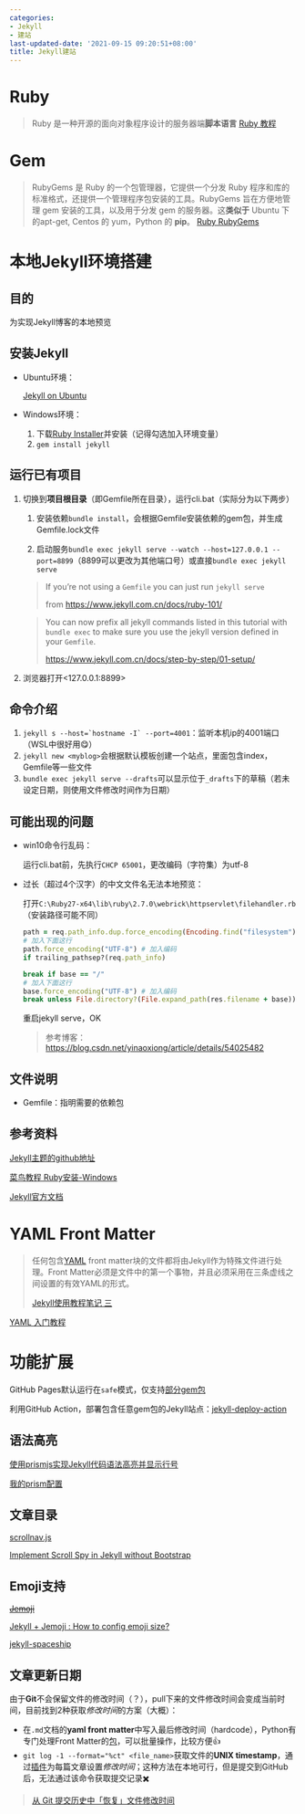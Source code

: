 ```yaml
---
categories:
- Jekyll
- 建站
last-updated-date: '2021-09-15 09:20:51+08:00'
title: Jekyll建站
---
```


# Ruby

> Ruby 是一种开源的面向对象程序设计的服务器端**脚本语言**
> [Ruby 教程](https://www.runoob.com/ruby/ruby-tutorial.html)

# Gem

> RubyGems 是 Ruby 的一个包管理器，它提供一个分发 Ruby 程序和库的标准格式，还提供一个管理程序包安装的工具。RubyGems 旨在方便地管理 gem 安装的工具，以及用于分发 gem 的服务器。这**类似于** Ubuntu 下的apt-get, Centos 的 yum，Python 的 **pip**。
> [Ruby RubyGems](https://www.runoob.com/ruby/ruby-rubygems.html)

# 本地Jekyll环境搭建

## 目的

为实现Jekyll博客的本地预览

## 安装Jekyll

- Ubuntu环境：

  [Jekyll on Ubuntu](https://jekyllrb.com/docs/installation/ubuntu/)

- Windows环境：

  1. 下载[Ruby Installer](https://rubyinstaller.org/downloads/)并安装（记得勾选加入环境变量）
  2. `gem install jekyll`

## 运行已有项目

1. 切换到**项目根目录**（即Gemfile所在目录），运行cli.bat（实际分为以下两步）

   1. 安装依赖`bundle install`，会根据Gemfile安装依赖的gem包，并生成Gemfile.lock文件

   2. 启动服务`bundle exec jekyll serve --watch --host=127.0.0.1 --port=8899`（8899可以更改为其他端口号）或直接`bundle exec jekyll serve`

   >  If you’re not using a `Gemfile` you can just run `jekyll serve`
   >
   > from <https://www.jekyll.com.cn/docs/ruby-101/>

   > You can now prefix all jekyll commands listed in this tutorial with `bundle exec` to make sure you use the jekyll version defined in your `Gemfile`.
   >
   > <https://www.jekyll.com.cn/docs/step-by-step/01-setup/>

2. 浏览器打开<127.0.0.1:8899>

## 命令介绍

1. `` jekyll s --host=`hostname -I` --port=4001 ``：监听本机ip的4001端口（WSL中很好用:yum:）
2. `jekyll new <myblog>`会根据默认模板创建一个站点，里面包含index，Gemfile等一些文件
3. `bundle exec jekyll serve --drafts`可以显示位于`_drafts`下的草稿（若未设定日期，则使用文件修改时间作为日期）

## 可能出现的问题

* win10命令行乱码：

  运行cli.bat前，先执行`CHCP 65001`，更改编码（字符集）为utf-8
  
* 过长（超过4个汉字）的中文文件名无法本地预览：

  打开`C:\Ruby27-x64\lib\ruby\2.7.0\webrick\httpservlet\filehandler.rb`（安装路径可能不同）

  ```ruby
  path = req.path_info.dup.force_encoding(Encoding.find("filesystem"))
  # 加入下面这行
  path.force_encoding("UTF-8") # 加入编码
  if trailing_pathsep?(req.path_info)
  ```

  ```ruby
  break if base == "/"
  # 加入下面这行
  base.force_encoding("UTF-8") # 加入编码
  break unless File.directory?(File.expand_path(res.filename + base))
  ```

  重启jekyll serve，OK

  > 参考博客：<https://blog.csdn.net/yinaoxiong/article/details/54025482>

## 文件说明

* Gemfile：指明需要的依赖包

## 参考资料

[Jekyll主题的github地址](https://github.com/TMaize/tmaize-blog)

[菜鸟教程 Ruby安装-Windows](https://www.runoob.com/ruby/ruby-installation-windows.html)

[Jekyll官方文档](https://www.jekyll.com.cn/docs/)

# YAML Front Matter

> 任何包含[YAML](https://link.juejin.cn/?target=http%3A%2F%2Fyaml.org%2F) front matter块的文件都将由Jekyll作为特殊文件进行处理。Front Matter必须是文件中的第一个事物，并且必须采用在三条虚线之间设置的有效YAML的形式。
>
> [Jekyll使用教程笔记 三](https://juejin.cn/post/6844903629682376711#:~:text=%E4%BB%BB%E4%BD%95%E5%8C%85%E5%90%ABYAML%20front%20matter%E5%9D%97%E7%9A%84%E6%96%87%E4%BB%B6%E9%83%BD%E5%B0%86%E7%94%B1Jekyll%E4%BD%9C%E4%B8%BA%E7%89%B9%E6%AE%8A%E6%96%87%E4%BB%B6%E8%BF%9B%E8%A1%8C%E5%A4%84%E7%90%86%E3%80%82Front%20Matter%E5%BF%85%E9%A1%BB%E6%98%AF%E6%96%87%E4%BB%B6%E4%B8%AD%E7%9A%84%E7%AC%AC%E4%B8%80%E4%B8%AA%E4%BA%8B%E7%89%A9%EF%BC%8C%E5%B9%B6%E4%B8%94%E5%BF%85%E9%A1%BB%E9%87%87%E7%94%A8%E5%9C%A8%E4%B8%89%E6%9D%A1%E8%99%9A%E7%BA%BF%E4%B9%8B%E9%97%B4%E8%AE%BE%E7%BD%AE%E7%9A%84%E6%9C%89%E6%95%88YAML%E7%9A%84%E5%BD%A2%E5%BC%8F%E3%80%82)

[YAML 入门教程](https://www.runoob.com/w3cnote/yaml-intro.html)

# 功能扩展

GitHub Pages默认运行在`safe`模式，仅支持[部分gem包](https://pages.github.com/versions/)

利用GitHub Action，部署包含任意gem包的Jekyll站点：[jekyll-deploy-action](https://github.com/jeffreytse/jekyll-deploy-action)

## 语法高亮

[使用prismjs实现Jekyll代码语法高亮并显示行号](https://blog.csdn.net/u013961139/article/details/78853544)

[我的prism配置](https://prismjs.com/download.html#themes=prism-coy&languages=markup+css+clike+javascript+bash+batch+c+cpp+css-extras+git+json+powershell+python+regex+ruby+scss+sql&plugins=line-highlight+line-numbers+autolinker+highlight-keywords+inline-color+command-line)

## 文章目录

[scrollnav.js](https://scrollnav.com/)

[Implement Scroll Spy in Jekyll without Bootstrap](https://lei1025.github.io/Implement-Scroll-Spy-in-Jekyll-without-Bootstrap/)

## Emoji支持

[~~Jemoji~~](https://github.com/jekyll/jemoji)

[Jekyll + Jemoji : How to config emoji size?](https://stackoverflow.com/questions/65535998/jekyll-jemoji-how-to-config-emoji-size)

 [jekyll-spaceship](https://github.com/jeffreytse/jekyll-spaceship)

## 文章更新日期

由于**Git**不会保留文件的修改时间（？），pull下来的文件修改时间会变成当前时间，目前找到2种获取*修改时间*的方案（大概）：

- 在`.md`文档的**yaml front matter**中写入最后修改时间（hardcode），Python有专门处理Front Matter的[包](https://pypi.org/project/python-frontmatter/)，可以批量操作，比较方便:+1:
- `git log -1 --format="%ct" <file_name>`获取文件的**UNIX timestamp**，通过[插件](https://stackoverflow.com/questions/36758072/how-to-insert-the-last-updated-time-stamp-in-jekyll-page-at-build-time)为每篇文章设置*修改时间*；这种方法在本地可行，但是提交到GitHub后，无法通过该命令获取提交记录:heavy_multiplication_x:

> [从 Git 提交历史中「恢复」文件修改时间](https://blog.csdn.net/weixin_34413357/article/details/90660457)